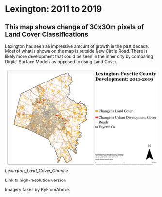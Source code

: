 # Lexington: 2011 to 2019
## This map shows change of 30x30m pixels of Land Cover Classifications

Lexington has seen an impressive amount of growth in the past decade. Most of what is shown on the map is outside New Circle Road. There is likely more development that could be seen in the inner city by comparing Digital Surface Models as opposed to using Land Cover.

![Lexington_Land_Cover_Change](Layout.jpg)     
*Lexington_Land_Cover_Change*

[Link to high-resolution version](Layout.pdf)     

Imagery taken by KyFromAbove. 
